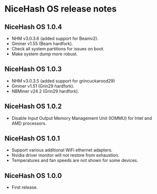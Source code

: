 # NiceHash OS release notes

## NiceHash OS 1.0.4
* NHM v3.0.3.6 (added support for Beamv2).
* Gminer v1.55 (Beam hardfork).
* Check all system partitions for issues on boot.
* Make system dump more robust.

## NiceHash OS 1.0.3
* NHM v3.0.3.5 (added support for grincuckarood29)
* Gminer v1.51 (Grin29 hardfork).
* NBMiner v24.2 (Grin29 hardfork).

## NiceHash OS 1.0.2
* Disable Input Output Memory Management Unit (IOMMU) for Intel and AMD processors.

## NiceHash OS 1.0.1
* Support various additional WiFi ethernet adapters.
* Nvidia driver monitor will not restore from exhaustion.
* Temperatures and fan speeds are not shown for some devices.

## NiceHash OS 1.0.0
* First release.
